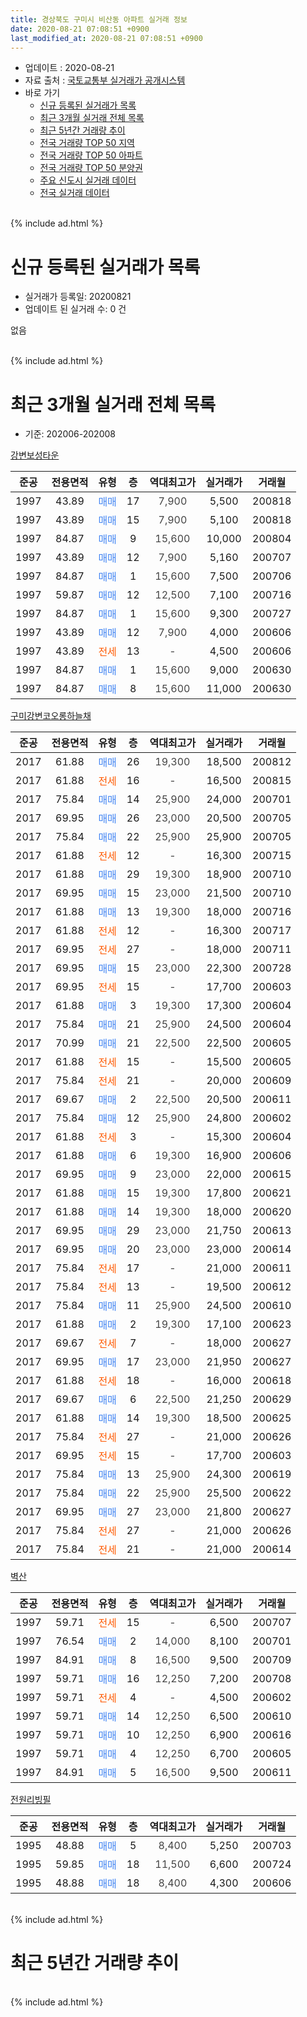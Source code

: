 ```yaml
---
title: 경상북도 구미시 비산동 아파트 실거래 정보
date: 2020-08-21 07:08:51 +0900
last_modified_at: 2020-08-21 07:08:51 +0900
---
```


* 업데이트 : 2020-08-21
* 자료 출처 : [국토교통부 실거래가 공개시스템](http://rt.molit.go.kr)
* 바로 가기
    * [신규 등록된 실거래가 목록](#신규-등록된-실거래가-목록)
    * [최근 3개월 실거래 전체 목록](#최근-3개월-실거래-전체-목록)
    * [최근 5년간 거래량 추이](#최근-5년간-거래량-추이)
    * [전국 거래량 TOP 50 지역](https://inasie.github.io/apt-trade-info/최근-3개월-전국에서-가장-거래가-많이-발생한-지역)
    * [전국 거래량 TOP 50 아파트](https://inasie.github.io/apt-trade-info/최근-3개월-전국에서-가장-거래가-많이-발생한-아파트)
    * [전국 거래량 TOP 50 분양권](https://inasie.github.io/apt-trade-info/최근-3개월-전국에서-가장-거래가-많이-발생한-분양권)
    * [주요 신도시 실거래 데이터](https://inasie.github.io/apt-trade-info/주요-신도시)
    * [전국 실거래 데이터](https://inasie.github.io/apt-trade-info/전국)
<br>
{% include ad.html %}
<br>

# 신규 등록된 실거래가 목록
* 실거래가 등록일: 20200821
* 업데이트 된 실거래 수: 0 건

없음

<br>
{% include ad.html %}
<br>

# 최근 3개월 실거래 전체 목록
* 기준: 202006-202008


[강변보성타운](https://search.naver.com/search.naver?query=%EA%B2%BD%EC%83%81%EB%B6%81%EB%8F%84+%EA%B5%AC%EB%AF%B8%EC%8B%9C+%EB%B9%84%EC%82%B0%EB%8F%99+%EA%B0%95%EB%B3%80%EB%B3%B4%EC%84%B1%ED%83%80%EC%9A%B4)

|준공|전용면적|유형|층|역대최고가|실거래가|거래월|
|:---:|:---:|:---:|:---:|:---:|:---:|:---:|
|1997|43.89|<span style="color:#4285f3">매매</span>|17|<span style="color:#444444">7,900</span>|5,500|200818|
|1997|43.89|<span style="color:#4285f3">매매</span>|15|<span style="color:#444444">7,900</span>|5,100|200818|
|1997|84.87|<span style="color:#4285f3">매매</span>|9|<span style="color:#444444">15,600</span>|10,000|200804|
|1997|43.89|<span style="color:#4285f3">매매</span>|12|<span style="color:#444444">7,900</span>|5,160|200707|
|1997|84.87|<span style="color:#4285f3">매매</span>|1|<span style="color:#444444">15,600</span>|7,500|200706|
|1997|59.87|<span style="color:#4285f3">매매</span>|12|<span style="color:#444444">12,500</span>|7,100|200716|
|1997|84.87|<span style="color:#4285f3">매매</span>|1|<span style="color:#444444">15,600</span>|9,300|200727|
|1997|43.89|<span style="color:#4285f3">매매</span>|12|<span style="color:#444444">7,900</span>|4,000|200606|
|1997|43.89|<span style="color:#ff5a00">전세</span>|13|<span style="color:#444444">-</span>|4,500|200606|
|1997|84.87|<span style="color:#4285f3">매매</span>|1|<span style="color:#444444">15,600</span>|9,000|200630|
|1997|84.87|<span style="color:#4285f3">매매</span>|8|<span style="color:#444444">15,600</span>|11,000|200630|

[구미강변코오롱하늘채](https://search.naver.com/search.naver?query=%EA%B2%BD%EC%83%81%EB%B6%81%EB%8F%84+%EA%B5%AC%EB%AF%B8%EC%8B%9C+%EB%B9%84%EC%82%B0%EB%8F%99+%EA%B5%AC%EB%AF%B8%EA%B0%95%EB%B3%80%EC%BD%94%EC%98%A4%EB%A1%B1%ED%95%98%EB%8A%98%EC%B1%84)

|준공|전용면적|유형|층|역대최고가|실거래가|거래월|
|:---:|:---:|:---:|:---:|:---:|:---:|:---:|
|2017|61.88|<span style="color:#4285f3">매매</span>|26|<span style="color:#444444">19,300</span>|18,500|200812|
|2017|61.88|<span style="color:#ff5a00">전세</span>|16|<span style="color:#444444">-</span>|16,500|200815|
|2017|75.84|<span style="color:#4285f3">매매</span>|14|<span style="color:#444444">25,900</span>|24,000|200701|
|2017|69.95|<span style="color:#4285f3">매매</span>|26|<span style="color:#444444">23,000</span>|20,500|200705|
|2017|75.84|<span style="color:#4285f3">매매</span>|22|<span style="color:#444444">25,900</span>|25,900|200705|
|2017|61.88|<span style="color:#ff5a00">전세</span>|12|<span style="color:#444444">-</span>|16,300|200715|
|2017|61.88|<span style="color:#4285f3">매매</span>|29|<span style="color:#444444">19,300</span>|18,900|200710|
|2017|69.95|<span style="color:#4285f3">매매</span>|15|<span style="color:#444444">23,000</span>|21,500|200710|
|2017|61.88|<span style="color:#4285f3">매매</span>|13|<span style="color:#444444">19,300</span>|18,000|200716|
|2017|61.88|<span style="color:#ff5a00">전세</span>|12|<span style="color:#444444">-</span>|16,300|200717|
|2017|69.95|<span style="color:#ff5a00">전세</span>|27|<span style="color:#444444">-</span>|18,000|200711|
|2017|69.95|<span style="color:#4285f3">매매</span>|15|<span style="color:#444444">23,000</span>|22,300|200728|
|2017|69.95|<span style="color:#ff5a00">전세</span>|15|<span style="color:#444444">-</span>|17,700|200603|
|2017|61.88|<span style="color:#4285f3">매매</span>|3|<span style="color:#444444">19,300</span>|17,300|200604|
|2017|75.84|<span style="color:#4285f3">매매</span>|21|<span style="color:#444444">25,900</span>|24,500|200604|
|2017|70.99|<span style="color:#4285f3">매매</span>|21|<span style="color:#444444">22,500</span>|22,500|200605|
|2017|61.88|<span style="color:#ff5a00">전세</span>|15|<span style="color:#444444">-</span>|15,500|200605|
|2017|75.84|<span style="color:#ff5a00">전세</span>|21|<span style="color:#444444">-</span>|20,000|200609|
|2017|69.67|<span style="color:#4285f3">매매</span>|2|<span style="color:#444444">22,500</span>|20,500|200611|
|2017|75.84|<span style="color:#4285f3">매매</span>|12|<span style="color:#444444">25,900</span>|24,800|200602|
|2017|61.88|<span style="color:#ff5a00">전세</span>|3|<span style="color:#444444">-</span>|15,300|200604|
|2017|61.88|<span style="color:#4285f3">매매</span>|6|<span style="color:#444444">19,300</span>|16,900|200606|
|2017|69.95|<span style="color:#4285f3">매매</span>|9|<span style="color:#444444">23,000</span>|22,000|200615|
|2017|61.88|<span style="color:#4285f3">매매</span>|15|<span style="color:#444444">19,300</span>|17,800|200621|
|2017|61.88|<span style="color:#4285f3">매매</span>|14|<span style="color:#444444">19,300</span>|18,000|200620|
|2017|69.95|<span style="color:#4285f3">매매</span>|29|<span style="color:#444444">23,000</span>|21,750|200613|
|2017|69.95|<span style="color:#4285f3">매매</span>|20|<span style="color:#444444">23,000</span>|23,000|200614|
|2017|75.84|<span style="color:#ff5a00">전세</span>|17|<span style="color:#444444">-</span>|21,000|200611|
|2017|75.84|<span style="color:#ff5a00">전세</span>|13|<span style="color:#444444">-</span>|19,500|200612|
|2017|75.84|<span style="color:#4285f3">매매</span>|11|<span style="color:#444444">25,900</span>|24,500|200610|
|2017|61.88|<span style="color:#4285f3">매매</span>|2|<span style="color:#444444">19,300</span>|17,100|200623|
|2017|69.67|<span style="color:#ff5a00">전세</span>|7|<span style="color:#444444">-</span>|18,000|200627|
|2017|69.95|<span style="color:#4285f3">매매</span>|17|<span style="color:#444444">23,000</span>|21,950|200627|
|2017|61.88|<span style="color:#ff5a00">전세</span>|18|<span style="color:#444444">-</span>|16,000|200618|
|2017|69.67|<span style="color:#4285f3">매매</span>|6|<span style="color:#444444">22,500</span>|21,250|200629|
|2017|61.88|<span style="color:#4285f3">매매</span>|14|<span style="color:#444444">19,300</span>|18,500|200625|
|2017|75.84|<span style="color:#ff5a00">전세</span>|27|<span style="color:#444444">-</span>|21,000|200626|
|2017|69.95|<span style="color:#ff5a00">전세</span>|15|<span style="color:#444444">-</span>|17,700|200603|
|2017|75.84|<span style="color:#4285f3">매매</span>|13|<span style="color:#444444">25,900</span>|24,300|200619|
|2017|75.84|<span style="color:#4285f3">매매</span>|22|<span style="color:#444444">25,900</span>|25,500|200622|
|2017|69.95|<span style="color:#4285f3">매매</span>|27|<span style="color:#444444">23,000</span>|21,800|200627|
|2017|75.84|<span style="color:#ff5a00">전세</span>|27|<span style="color:#444444">-</span>|21,000|200626|
|2017|75.84|<span style="color:#ff5a00">전세</span>|21|<span style="color:#444444">-</span>|21,000|200614|


<script async src="//pagead2.googlesyndication.com/pagead/js/adsbygoogle.js"></script>
<!-- 기본 -->
<ins class="adsbygoogle"
     style="display:block"
     data-ad-client="ca-pub-2446590836940007"
     data-ad-slot="1659523306"
     data-ad-format="auto"
     data-full-width-responsive="true"></ins>
<script>
(adsbygoogle = window.adsbygoogle || []).push({});
</script>


[벽산](https://search.naver.com/search.naver?query=%EA%B2%BD%EC%83%81%EB%B6%81%EB%8F%84+%EA%B5%AC%EB%AF%B8%EC%8B%9C+%EB%B9%84%EC%82%B0%EB%8F%99+%EB%B2%BD%EC%82%B0)

|준공|전용면적|유형|층|역대최고가|실거래가|거래월|
|:---:|:---:|:---:|:---:|:---:|:---:|:---:|
|1997|59.71|<span style="color:#ff5a00">전세</span>|15|<span style="color:#444444">-</span>|6,500|200707|
|1997|76.54|<span style="color:#4285f3">매매</span>|2|<span style="color:#444444">14,000</span>|8,100|200701|
|1997|84.91|<span style="color:#4285f3">매매</span>|8|<span style="color:#444444">16,500</span>|9,500|200709|
|1997|59.71|<span style="color:#4285f3">매매</span>|16|<span style="color:#444444">12,250</span>|7,200|200708|
|1997|59.71|<span style="color:#ff5a00">전세</span>|4|<span style="color:#444444">-</span>|4,500|200602|
|1997|59.71|<span style="color:#4285f3">매매</span>|14|<span style="color:#444444">12,250</span>|6,500|200610|
|1997|59.71|<span style="color:#4285f3">매매</span>|10|<span style="color:#444444">12,250</span>|6,900|200616|
|1997|59.71|<span style="color:#4285f3">매매</span>|4|<span style="color:#444444">12,250</span>|6,700|200605|
|1997|84.91|<span style="color:#4285f3">매매</span>|5|<span style="color:#444444">16,500</span>|9,500|200611|

[전원리빙필](https://search.naver.com/search.naver?query=%EA%B2%BD%EC%83%81%EB%B6%81%EB%8F%84+%EA%B5%AC%EB%AF%B8%EC%8B%9C+%EB%B9%84%EC%82%B0%EB%8F%99+%EC%A0%84%EC%9B%90%EB%A6%AC%EB%B9%99%ED%95%84)

|준공|전용면적|유형|층|역대최고가|실거래가|거래월|
|:---:|:---:|:---:|:---:|:---:|:---:|:---:|
|1995|48.88|<span style="color:#4285f3">매매</span>|5|<span style="color:#444444">8,400</span>|5,250|200703|
|1995|59.85|<span style="color:#4285f3">매매</span>|18|<span style="color:#444444">11,500</span>|6,600|200724|
|1995|48.88|<span style="color:#4285f3">매매</span>|18|<span style="color:#444444">8,400</span>|4,300|200606|


<br>
{% include ad.html %}
<br>

# 최근 5년간 거래량 추이


<div style="width:100%;">
    <canvas id="deal_progress" height="200"></canvas>
</div>

<script>
new Chart(document.getElementById("deal_progress"), {
    type: 'line',
    data: {
        labels: ['201508','201509','201510','201511','201512','201601','201602','201603','201604','201605','201606','201607','201608','201609','201610','201611','201612','201701','201702','201703','201704','201705','201706','201707','201708','201709','201710','201711','201712','201801','201802','201803','201804','201805','201806','201807','201808','201809','201810','201811','201812','201901','201902','201903','201904','201905','201906','201907','201908','201909','201910','201911','201912','202001','202002','202003','202004','202005','202006','202007','202008'],
        datasets: [{
            label: '매매',
            pointRadius: 1,
            data: [4, 8, 7, 8, 2, 1, 4, 7, 8, 3, 7, 6, 5, 6, 10, 3, 3, 2, 0, 3, 5, 3, 7, 4, 7, 6, 8, 5, 8, 3, 10, 3, 4, 6, 4, 9, 9, 6, 10, 8, 3, 6, 6, 13, 5, 8, 20, 4, 6, 7, 11, 8, 8, 6, 14, 12, 9, 27, 27, 16, 4],
            borderColor: "rgba(255, 201, 14, 1)",
            backgroundColor: "rgba(255, 201, 14, 0.5)",
            fill: false,
            lineTension: 0
        },{
            label: '전월세',
            pointRadius: 1,
            data: [4, 3, 3, 2, 2, 4, 9, 6, 1, 4, 5, 2, 1, 1, 3, 3, 2, 1, 2, 6, 17, 35, 40, 15, 10, 7, 1, 2, 4, 5, 6, 7, 10, 4, 1, 4, 3, 3, 4, 7, 4, 5, 7, 13, 9, 17, 30, 12, 7, 8, 6, 2, 3, 5, 4, 1, 8, 2, 14, 4, 1],
            borderColor: "rgba(0, 141, 185, 1)",
            backgroundColor: "rgba(0, 141, 185, 0.5)",
            fill: false,
            lineTension: 0
        }
        ]
    },
    options: {
        responsive: true,
        title: {
            display: false
        },
        tooltips: {
            mode: 'index',
            intersect: false
        },
        hover: {
            mode: 'nearest',
            intersect: true
        },
        scales: {
            xAxes: [{
                display: true,
                scaleLabel: {
                    display: true,
                    labelString: '년/월'
                }
            }],
            yAxes: [{
                display: true,
                ticks: {
                    suggestedMin: 0,
                },
                scaleLabel: {
                    display: true,
                    labelString: '실거래 수'
                }
            }]
        }
    }
});

</script>


<br>
{% include ad.html %}
<br>

